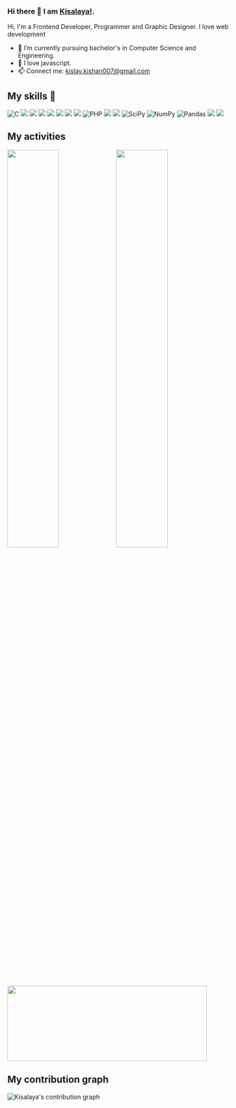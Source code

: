 ### Hi there 👋 I am [Kisalaya!](https://kisalayakishan.me/).

Hi, I'm a Frontend Developer, Programmer and Graphic Designer. I love web development

- 🔭 I’m currently pursuing bachelor's in Computer Science and Engineering.
- 🌱 I love javascript.
- 📫 Connect me: kislay.kishan007@gmail.com

## My skills 🚀

![C](https://img.shields.io/badge/c-%2300599C.svg?style=for-the-badge&logo=c&logoColor=white)
![](https://img.shields.io/badge/c++-%2300599C.svg?style=for-the-badge&logo=c%2B%2B&logoColor=white)
![](https://img.shields.io/badge/HTML5-E34F26?style=for-the-badge&logo=html5&logoColor=white)
![](https://img.shields.io/badge/JavaScript-F7DF1E?style=for-the-badge&logo=javascript&logoColor=black)
![](https://img.shields.io/badge/CSS3-1572B6?style=for-the-badge&logo=css3&logoColor=white)
![](https://img.shields.io/badge/React-20232A?style=for-the-badge&logo=react&logoColor=61DAFB)
![](https://img.shields.io/badge/Bootstrap-563D7C?style=for-the-badge&logo=bootstrap&logoColor=white)
![](https://img.shields.io/badge/Adobe%20XD-470137?style=for-the-badge&logo=Adobe%20XD&logoColor=#FF61F6)
![PHP](https://img.shields.io/badge/php-%23777BB4.svg?style=for-the-badge&logo=php&logoColor=white)
![](https://img.shields.io/badge/MUI-%230081CB.svg?style=for-the-badge&logo=mui&logoColor=white)
![](https://img.shields.io/badge/SASS-hotpink.svg?style=for-the-badge&logo=SASS&logoColor=white)
![SciPy](https://img.shields.io/badge/SciPy-%230C55A5.svg?style=for-the-badge&logo=scipy&logoColor=%white)
![NumPy](https://img.shields.io/badge/numpy-%23013243.svg?style=for-the-badge&logo=numpy&logoColor=white)
![Pandas](https://img.shields.io/badge/pandas-%23150458.svg?style=for-the-badge&logo=pandas&logoColor=white)
![](https://img.shields.io/badge/netlify-%23000000.svg?style=for-the-badge&logo=netlify&logoColor=#00C7B7)
![](https://img.shields.io/badge/Oracle-F80000?style=for-the-badge&logo=oracle&logoColor=white)
## My activities

<!-- <a href="https://github.com/imkishan1/github-readme-stats">
  <img width=450 height=170 align="center" src="https://github-readme-stats.vercel.app/api?username=imkishan1&theme=midnight-purple&show_icons=true&bg_color=0D1117&hide_border=true" />
</a> -->

<!-- <a href="https://github.com/imkishan1/github-readme-stats">
 <img width= 450 height=170 align="center" src="https://github-readme-streak-stats.herokuapp.com/?user=imkishan1&theme=midnight-purple" />
</a> -->



<p align="left">
    <img width="48%" src="https://github-readme-stats.vercel.app/api?username=imkishan1&theme=midnight-purple&show_icons=true&bg_color=0D1117&hide_border=true" />
    <img width="48%" src="https://github-readme-streak-stats.herokuapp.com/?user=imkishan1&theme=midnight-purple&count_private=true&include_all_commits=true&hide_border=true" />   
</p>  

<a href="https://github.com/imkishan1/github-readme-stats">
  <img width=450 height=170 align="center" src="https://github-readme-stats.vercel.app/api/top-langs/?username=imkishan1&theme=midnight-purple&layout=compact&bg_color=0D1117&hide_border=true" />
</a>

## My contribution graph
![Kisalaya's contribution graph](https://activity-graph.herokuapp.com/graph?username=imkishan1&hide_border=true&bg_color=0D1117&color=58A6FF&line=58A6FF&point=1F6FEB&area=true&custom_title=Contribution%20Graph)

